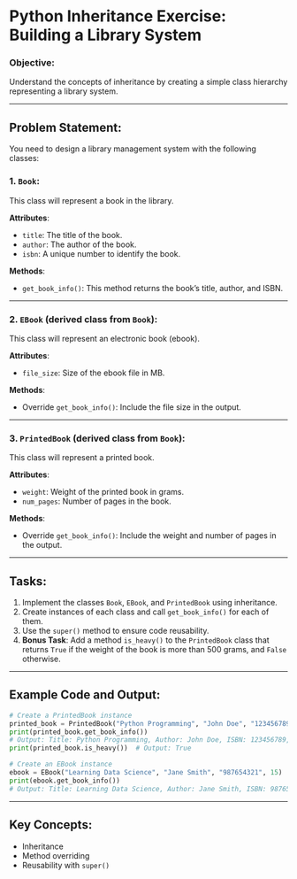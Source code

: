
# Python Inheritance Exercise: Building a Library System

### Objective:
Understand the concepts of inheritance by creating a simple class hierarchy representing a library system.

---

## Problem Statement:

You need to design a library management system with the following classes:

### 1. `Book`:
This class will represent a book in the library.

**Attributes**:
- `title`: The title of the book.
- `author`: The author of the book.
- `isbn`: A unique number to identify the book.

**Methods**:
- `get_book_info()`: This method returns the book’s title, author, and ISBN.

---

### 2. `EBook` (derived class from `Book`):
This class will represent an electronic book (ebook).

**Attributes**:
- `file_size`: Size of the ebook file in MB.

**Methods**:
- Override `get_book_info()`: Include the file size in the output.

---

### 3. `PrintedBook` (derived class from `Book`):
This class will represent a printed book.

**Attributes**:
- `weight`: Weight of the printed book in grams.
- `num_pages`: Number of pages in the book.

**Methods**:
- Override `get_book_info()`: Include the weight and number of pages in the output.

---

## Tasks:

1. Implement the classes `Book`, `EBook`, and `PrintedBook` using inheritance.
2. Create instances of each class and call `get_book_info()` for each of them.
3. Use the `super()` method to ensure code reusability.
4. **Bonus Task**: Add a method `is_heavy()` to the `PrintedBook` class that returns `True` if the weight of the book is more than 500 grams, and `False` otherwise.

---

## Example Code and Output:

```python
# Create a PrintedBook instance
printed_book = PrintedBook("Python Programming", "John Doe", "123456789", 1200, 500)
print(printed_book.get_book_info())
# Output: Title: Python Programming, Author: John Doe, ISBN: 123456789, Weight: 1200g, Pages: 500
print(printed_book.is_heavy())  # Output: True

# Create an EBook instance
ebook = EBook("Learning Data Science", "Jane Smith", "987654321", 15)
print(ebook.get_book_info())
# Output: Title: Learning Data Science, Author: Jane Smith, ISBN: 987654321, File Size: 15MB
```

---

## Key Concepts:
- Inheritance
- Method overriding
- Reusability with `super()`
